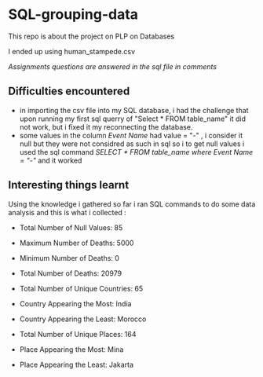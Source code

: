 # SQL-grouping-data
This repo is about the project  on PLP on Databases

I ended up using human_stampede.csv

_*Assignments questions are answered in the sql file in comments*_

## Difficulties encountered
- in importing the csv file into my SQL database, i had the challenge that upon running my first sql querry of "Select * FROM table_name" it did not work, but i fixed it my reconnecting the database.
- some values in the column _Event Name_ had value = "-" , i consider it null but they were not considred as such in sql so i to get null values i used the sql command _SELECT * FROM table_name where Event Name = "-"_ and it worked

## Interesting things learnt
Using the knowledge i gathered so far i ran SQL commands to do some data analysis and this is what i collected :
- Total Number of Null Values: 85

- Maximum Number of Deaths: 5000
- Minimum Number of Deaths: 0
- Total Number of Deaths: 20979

- Total Number of Unique Countries: 65
- Country Appearing the Most: India
- Country Appearing the Least: Morocco

- Total Number of Unique Places: 164
- Place Appearing the Most: Mina
- Place Appearing the Least: Jakarta
